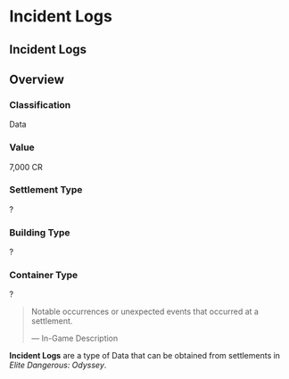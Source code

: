 # Incident Logs
## Incident Logs

## Overview

### Classification

Data

### Value

7,000 CR

### Settlement Type

?

### Building Type

?

### Container Type

?

> 
> 
> Notable occurrences or unexpected events that occurred at a settlement.
> 
> 
> — In-Game Description
> 

**Incident Logs** are a type of Data that can be obtained from settlements in *Elite Dangerous: Odyssey*.